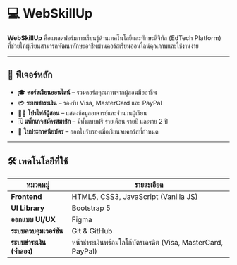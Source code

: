 # 💻 WebSkillUp

**WebSkillUp** คือแพลตฟอร์มการเรียนรู้ด้านเทคโนโลยีและทักษะดิจิทัล (EdTech Platform)  
ที่ช่วยให้ผู้เรียนสามารถพัฒนาทักษะอาชีพผ่านคอร์สเรียนออนไลน์คุณภาพและใช้งานง่าย

---

## 🚀 ฟีเจอร์หลัก

- 🎓 **คอร์สเรียนออนไลน์** – รวมคอร์สคุณภาพจากผู้สอนมืออาชีพ  
- 💳 **ระบบชำระเงิน** – รองรับ Visa, MasterCard และ PayPal  
- 🧑‍🏫 **โปรไฟล์ผู้สอน** – แสดงข้อมูลอาจารย์และจำนวนผู้เรียน  
- 🗓️ **แพ็กเกจสมัครสมาชิก** – มีทั้งแบบฟรี รายเดือน รายปี และราย 2 ปี  
- 📜 **ใบประกาศนียบัตร** – ออกใบรับรองเมื่อเรียนจบคอร์สที่กำหนด  

---

## 🛠️ เทคโนโลยีที่ใช้

| หมวดหมู่ | รายละเอียด |
|-----------|-------------|
| **Frontend** | HTML5, CSS3, JavaScript (Vanilla JS) |
| **UI Library** | Bootstrap 5 |
| **ออกแบบ UI/UX** | Figma |
| **ระบบควบคุมเวอร์ชัน** | Git & GitHub |
| **ระบบชำระเงิน (จำลอง)** | หน้าชำระเงินพร้อมโลโก้บัตรเครดิต (Visa, MasterCard, PayPal) |
